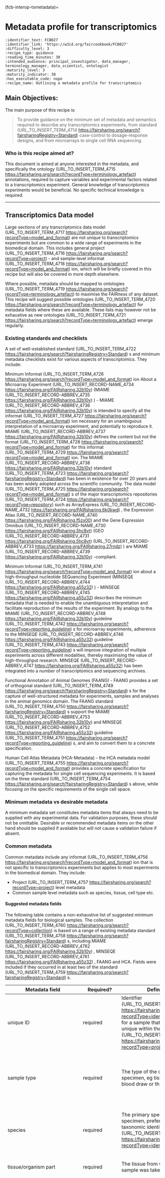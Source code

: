 (fcb-interop-txmetadata)=
# Metadata profile for transcriptomics


````{panels_fairplus}
:identifier_text: FCB027
:identifier_link: 'https://w3id.org/faircookbook/FCB027'
:difficulty_level: 3
:recipe_type: guidance
:reading_time_minutes: 30
:intended_audience: principal_investigator, data_manager, terminology_manager, data_scientist, ontologist 
:maturity_level: 3
:maturity_indicator: 30
:has_executable_code: nope
:recipe_name: Outlining a metadata profile for transcriptomics
```` 

## Main Objectives:

The main purpose of this recipe is:

> To provide guidance on the minimum set of metadata and semantics required to describe any transcriptomics experiments,
> from standard (URL_TO_INSERT_TERM_4714 https://fairsharing.org/search?fairsharingRegistry=Standard)  case-control to dosage-response designs, and from microarrays to single cell RNA sequencing. 


### Who is this recipe aimed at?

This document is aimed at anyone interested in the metadata, and specifically the ontology (URL_TO_INSERT_TERM_4715 https://fairsharing.org/search?recordType=terminology_artefact)  annotations, required to capture variables and experimental factors related to a transcriptomics experiment. General knowledge of transcriptomics experiments would be beneficial. No specific technical knowledge is required.


---

## Transcriptomics Data model 

Large sections of any transcriptomics data model (URL_TO_INSERT_TERM_4717 https://fairsharing.org/search?recordType=model_and_format)  are not unique to transcriptomics experiments but are common to a wide range of experiments in the biomedical domain. This includes general project (URL_TO_INSERT_TERM_4716 https://fairsharing.org/search?recordType=project) - and sample-level informat (URL_TO_INSERT_TERM_4718 https://fairsharing.org/search?recordType=model_and_format) ion, which will be briefly covered in this recipe but will also be covered in more depth elsewhere.

Where possible, metadata should be mapped to ontologies (URL_TO_INSERT_TERM_4719 https://fairsharing.org/search?recordType=terminology_artefact)  to maximise the FAIRness of any dataset. This recipe will suggest possible ontologies (URL_TO_INSERT_TERM_4720 https://fairsharing.org/search?recordType=terminology_artefact)  for metadata fields where these are available. These lists may however not be exhaustive as new ontologies (URL_TO_INSERT_TERM_4721 https://fairsharing.org/search?recordType=terminology_artefact)  emerge regularly.

### Existing standards and checklists

A set of well-established standard (URL_TO_INSERT_TERM_4722 https://fairsharing.org/search?fairsharingRegistry=Standard) s and minimum metadata checklists exist for various aspects of transcriptomics. They include:

Minimum Informat (URL_TO_INSERT_TERM_4726 https://fairsharing.org/search?recordType=model_and_format) ion About a Microarray Experiment (URL_TO_INSERT_RECORD-NAME_4734 https://fairsharing.org/FAIRsharing.32b10v)  (MIAME (URL_TO_INSERT_RECORD-ABBREV_4735 https://fairsharing.org/FAIRsharing.32b10v) ) - MIAME (URL_TO_INSERT_RECORD-ABBREV_4736 https://fairsharing.org/FAIRsharing.32b10v)  is intended to specify all the informat (URL_TO_INSERT_TERM_4727 https://fairsharing.org/search?recordType=model_and_format) ion necessary for an unambiguous interpretation of a microarray experiment, and potentially to reproduce it. MIAME (URL_TO_INSERT_RECORD-ABBREV_4737 https://fairsharing.org/FAIRsharing.32b10v)  defines the content but not the format (URL_TO_INSERT_TERM_4728 https://fairsharing.org/search?recordType=model_and_format)  for this informat (URL_TO_INSERT_TERM_4729 https://fairsharing.org/search?recordType=model_and_format) ion. The MIAME (URL_TO_INSERT_RECORD-ABBREV_4738 https://fairsharing.org/FAIRsharing.32b10v)  standard (URL_TO_INSERT_TERM_4723 https://fairsharing.org/search?fairsharingRegistry=Standard)  has been in existence for over 20 years and has been widely adopted across the scientific community. The data model (URL_TO_INSERT_TERM_4725 https://fairsharing.org/search?recordType=model_and_format) s of the major transcriptomics repositories (URL_TO_INSERT_TERM_4724 https://fairsharing.org/search?recordType=repository)  such as ArrayExpress (URL_TO_INSERT_RECORD-NAME_4732 https://fairsharing.org/FAIRsharing.6k0kwd) , the Expression Atlas (URL_TO_INSERT_RECORD-NAME_4740 https://fairsharing.org/FAIRsharing.f5zx00)  and the Gene Expression Omnibus (URL_TO_INSERT_RECORD-NAME_4730 https://fairsharing.org/FAIRsharing.5hc8vt)  (GEO (URL_TO_INSERT_RECORD-ABBREV_4731 https://fairsharing.org/FAIRsharing.5hc8vt)  (URL_TO_INSERT_RECORD-ABBREV_4733 https://fairsharing.org/FAIRsharing.27rndz) ) are MIAME (URL_TO_INSERT_RECORD-ABBREV_4739 https://fairsharing.org/FAIRsharing.32b10v) -compliant.

Minimum Informat (URL_TO_INSERT_TERM_4741 https://fairsharing.org/search?recordType=model_and_format) ion about a high-throughput nucleotide SEQuencing Experiment (MINSEQE (URL_TO_INSERT_RECORD-ABBREV_4744 https://fairsharing.org/FAIRsharing.a55z32) ) - MINSEQE (URL_TO_INSERT_RECORD-ABBREV_4745 https://fairsharing.org/FAIRsharing.a55z32)  describes the minimum metadata that is needed to enable the unambiguous interpretation and facilitate reproduction of the results of the experiment. By analogy to the MIAME (URL_TO_INSERT_RECORD-ABBREV_4748 https://fairsharing.org/FAIRsharing.32b10v)  guideline (URL_TO_INSERT_TERM_4742 https://fairsharing.org/search?recordType=reporting_guideline) s for microarray experiments, adherence to the MINSEQE (URL_TO_INSERT_RECORD-ABBREV_4746 https://fairsharing.org/FAIRsharing.a55z32)  guideline (URL_TO_INSERT_TERM_4743 https://fairsharing.org/search?recordType=reporting_guideline) s will improve integration of multiple experiments across different modalities, thereby maximising the value of high-throughput research. MINSEQE (URL_TO_INSERT_RECORD-ABBREV_4747 https://fairsharing.org/FAIRsharing.a55z32)  has been integrated into a number of transcriptomics and sequencing archives.

Functional Annotation of Animal Genomes (FAANG) - FAANG provides a set of orthogonal standard (URL_TO_INSERT_TERM_4749 https://fairsharing.org/search?fairsharingRegistry=Standard) s for the capture of well-structured metadata for experiments, samples and analyses in the animal genomics domain. The FAANG standard (URL_TO_INSERT_TERM_4750 https://fairsharing.org/search?fairsharingRegistry=Standard) s support the MIAME (URL_TO_INSERT_RECORD-ABBREV_4753 https://fairsharing.org/FAIRsharing.32b10v)  and MINSEQE (URL_TO_INSERT_RECORD-ABBREV_4752 https://fairsharing.org/FAIRsharing.a55z32)  guideline (URL_TO_INSERT_TERM_4751 https://fairsharing.org/search?recordType=reporting_guideline) s, and aim to convert them to a concrete specification.

Human Cell Atlas Metadata (HCA-Metadata) - the HCA metadata model (URL_TO_INSERT_TERM_4755 https://fairsharing.org/search?recordType=model_and_format)  provides a concrete specification for capturing the metadata for single cell sequencing experiments. It is based on the three standard (URL_TO_INSERT_TERM_4754 https://fairsharing.org/search?fairsharingRegistry=Standard) s above, while focusing on the specific requirements of the single cell space.

### Minimum metadata vs desirable metadata

A minimum metadata set constitutes metadata items that always need to be supplied with any experimental data. For validation purposes, these should not be omittable. Desirable or recommended metadata items on the other hand should be supplied if available but will not cause a validation failure if absent. 

### Common metadata

Common metadata include any informat (URL_TO_INSERT_TERM_4756 https://fairsharing.org/search?recordType=model_and_format) ion that is not specific to transcriptomics experiments but applies to most experiments in the biomedical domain. They include:

- Project (URL_TO_INSERT_TERM_4757 https://fairsharing.org/search?recordType=project)  level metadata
- Common sample level metadata such as species, tissue, cell type etc.


#### Suggested metadata fields

The following table contains a non-exhaustive list of suggested minimum metadata fields for biological samples. The collection (URL_TO_INSERT_TERM_4760 https://fairsharing.org/search?recordType=collection)  is based on a range of existing metadata standard (URL_TO_INSERT_TERM_4758 https://fairsharing.org/search?fairsharingRegistry=Standard) s, including MIAME (URL_TO_INSERT_RECORD-ABBREV_4762 https://fairsharing.org/FAIRsharing.32b10v) , MINSEQE (URL_TO_INSERT_RECORD-ABBREV_4761 https://fairsharing.org/FAIRsharing.a55z32) , FAANG and HCA. Fields were included if they occurred in at least two of the standard (URL_TO_INSERT_TERM_4759 https://fairsharing.org/search?fairsharingRegistry=Standard) s.

|Metadata field|Required?|Definition|Comment|
|--------|--------|--------|--------|
|unique ID|required|Identifier (URL_TO_INSERT_TERM_4764 https://fairsharing.org/search?recordType=identifier_schema)  for a sample that is at least unique within the project (URL_TO_INSERT_TERM_4763 https://fairsharing.org/search?recordType=project) ||
|sample type|required|The type of the collected specimen, eg tissue biopsy, blood draw or throat swab|`ontology (URL_TO_INSERT_TERM_4765 https://fairsharing.org/search?recordType=terminology_artefact)  field` - e.g. OBI (URL_TO_INSERT_RECORD-ABBREV_4766 https://fairsharing.org/FAIRsharing.284e1z)  or EFO (URL_TO_INSERT_RECORD-ABBREV_4767 https://fairsharing.org/FAIRsharing.1gr4tz) |
|species|required|The primary species of the specimen, preferably the taxonomic identifier (URL_TO_INSERT_TERM_4769 https://fairsharing.org/search?recordType=identifier_schema) |This may not be the same as the "host" organism, eg in the case of a PDX tissue sample, the host may be a mouse but the tissue may be human. Ontology (URL_TO_INSERT_TERM_4768 https://fairsharing.org/search?recordType=terminology_artefact)  field - NCBITaxonomy|
|tissue/organism part|required|The tissue from which the sample was taken|`ontology (URL_TO_INSERT_TERM_4770 https://fairsharing.org/search?recordType=terminology_artefact)  field` - e.g. Uberon|
|disease|required|Any diseases that may affect the sample|This may not necessarily be the same as the host's disease, eg healthy brain tissue might be collected from a host with type II diabetes while cirrhotic liver tissue might be collected from an otherwise healthy individual. Ontology (URL_TO_INSERT_TERM_4771 https://fairsharing.org/search?recordType=terminology_artefact)  field - e.g. MONDO (URL_TO_INSERT_RECORD-ABBREV_4772 https://fairsharing.org/FAIRsharing.b2979t)  or DO|
|sex|required|The biological/genetic sex of the sample|`ontology (URL_TO_INSERT_TERM_4773 https://fairsharing.org/search?recordType=terminology_artefact)  field` - e.g. PATO (URL_TO_INSERT_RECORD-ABBREV_4774 https://fairsharing.org/FAIRsharing.ezwdhz) |
|development stage|required|The developmental stage of the sample|`ontology (URL_TO_INSERT_TERM_4775 https://fairsharing.org/search?recordType=terminology_artefact)  field` - e.g. Uberon or Hsadpdv; species dependent|
|collection (URL_TO_INSERT_TERM_4777 https://fairsharing.org/search?recordType=collection)  date|required|The date on which the sample was collected, in a standard (URL_TO_INSERT_TERM_4776 https://fairsharing.org/search?fairsharingRegistry=Standard) ised format (URL_TO_INSERT_TERM_4779 https://fairsharing.org/search?recordType=model_and_format) |Collection (URL_TO_INSERT_TERM_4778 https://fairsharing.org/search?recordType=collection)  date in combination with other fields such as location and disease may be sufficient to de-anonymise a sample|
|external accessions|recommended|Accession numbers from any external resources to which the sample was submitted|eg Biosamples, Biostudies (URL_TO_INSERT_RECORD-NAME_4780 https://fairsharing.org/FAIRsharing.mtjvme) |
|strain|recommended|Strain of the species from which the sample was collected, if applicable|`ontology (URL_TO_INSERT_TERM_4781 https://fairsharing.org/search?recordType=terminology_artefact)  field` - e.g. NCBITaxonomy|
|ancestry/ethnicity|recommended|Ancestry or ethnic group of the individual from which the sample was collected|`ontology (URL_TO_INSERT_TERM_4782 https://fairsharing.org/search?recordType=terminology_artefact)  field` - e.g. HANCESTRO (URL_TO_INSERT_RECORD-ABBREV_4783 https://fairsharing.org/FAIRsharing.rja8qp) |
|age |recommended|Age of the organism from which the sample was collected||
|age unit|recommended|Unit of the value of the age field|`ontology (URL_TO_INSERT_TERM_4784 https://fairsharing.org/search?recordType=terminology_artefact)  field` - e.g. UO (URL_TO_INSERT_RECORD-ABBREV_4785 https://fairsharing.org/FAIRsharing.mjnypw) |
|BMI|recommended|Body mass index of the individual from which the sample was collected|Only applies to human samples|
|treatment category|recommended|Treatments that the sample might have undergone after collection (URL_TO_INSERT_TERM_4786 https://fairsharing.org/search?recordType=collection) |`ontology (URL_TO_INSERT_TERM_4787 https://fairsharing.org/search?recordType=terminology_artefact)  field` - e.g. OBI (URL_TO_INSERT_RECORD-ABBREV_4790 https://fairsharing.org/FAIRsharing.284e1z) , NCIt (URL_TO_INSERT_RECORD-ABBREV_4788 https://fairsharing.org/FAIRsharing.4cvwxa)  or OGMS (URL_TO_INSERT_RECORD-ABBREV_4789 https://fairsharing.org/FAIRsharing.rvz0m9) |
|cell type|recommended|The cell type(s) known or selected to be present in the sample|`ontology (URL_TO_INSERT_TERM_4791 https://fairsharing.org/search?recordType=terminology_artefact)  field` - e.g. CL (URL_TO_INSERT_RECORD-ABBREV_4792 https://fairsharing.org/FAIRsharing.j9y503) |
|growth conditions|recommended|Features relating to the growth and/or maintenance of the sample||
|genetic variation|recommended|Any relevant genetic differences from the specimen or sample to the expected genomic informat (URL_TO_INSERT_TERM_4793 https://fairsharing.org/search?recordType=model_and_format) ion for this species, eg abnormal chromosome counts, major translocations or indels||
|sample collection (URL_TO_INSERT_TERM_4794 https://fairsharing.org/search?recordType=collection)  technique|recommended|The technique used to collect the specimen, eg blood draw or surgical resection|`ontology (URL_TO_INSERT_TERM_4795 https://fairsharing.org/search?recordType=terminology_artefact)  field` - e.g. EFO (URL_TO_INSERT_RECORD-ABBREV_4797 https://fairsharing.org/FAIRsharing.1gr4tz)  or OBI (URL_TO_INSERT_RECORD-ABBREV_4796 https://fairsharing.org/FAIRsharing.284e1z) |
|phenotype|recommended|Any relevant (usually abnormal) phenotypes of the specimen or sample |`ontology (URL_TO_INSERT_TERM_4798 https://fairsharing.org/search?recordType=terminology_artefact)  field` - e.g. HP (URL_TO_INSERT_RECORD-ABBREV_4800 https://fairsharing.org/FAIRsharing.kbtt7f)  or MP (URL_TO_INSERT_RECORD-ABBREV_4799 https://fairsharing.org/FAIRsharing.kg1x4z) ; species dependent|
|cell cycle|recommended|The cell cycle phase of the sample (for synchronized growing cells or a single-cell sample), if known|`ontology (URL_TO_INSERT_TERM_4801 https://fairsharing.org/search?recordType=terminology_artefact)  field` - e.g. GO (URL_TO_INSERT_RECORD-ABBREV_4802 https://fairsharing.org/FAIRsharing.6xq0ee) |
|cell location|recommended|The cell location from which genetic material was collected (usually either nucleus or mitochondria)|`ontology (URL_TO_INSERT_TERM_4803 https://fairsharing.org/search?recordType=terminology_artefact)  field` - e.g. GO (URL_TO_INSERT_RECORD-ABBREV_4804 https://fairsharing.org/FAIRsharing.6xq0ee) |


### Assay metadata

Assay-level metadata covers any metadata directly related to the preparation of the biomaterial undergoing the assay and the process of performing the assay. Most, though not all, of this metadata is specific to transcriptomics. Examples include:
- Library informat (URL_TO_INSERT_TERM_4805 https://fairsharing.org/search?recordType=model_and_format) ion, including what sample the library was originally derived from and whether any replicates are biological or technical
- Process (wet experiment) metadata
- Technology type (e.g. bulk RNA-Seq, scRNA-Seq, CITE-Seq)
- Instrument metadata
- Other assay-specific metadata
- QC informat (URL_TO_INSERT_TERM_4806 https://fairsharing.org/search?recordType=model_and_format) ion
- Workflow metadata

The figure below shows an excerpt of the Human Cell Atlas json schema for describing the process of sequencing. 


````{dropdown}
:open:
```{figure} hca_sequencing_json_schema.png
---
name: human cell atlas sequencing json schema
alt: human cell atlas sequencing json schema.
---
human cell atlas sequencing json schema.
```
````

```{note}
Note the key attributes for which controlled vocabulary may be directly specified as a: 

`json schema ENUM` 

as found at line 79, or may be specified via a reference to a dedicated ontology schema as in:
 
` "$ref": "module/ontology/biological_macromolecule_ontology.json"`
 
as found at line 82.

```

````{dropdown}
:open:
```{figure} hca_library_amplification_ontology_json_schema.png
---
name: hca_library_amplification_ontology (URL_TO_INSERT_TERM_4807 https://fairsharing.org/search?recordType=terminology_artefact) _json_schema
alt: hca_library_amplification_ontology (URL_TO_INSERT_TERM_4808 https://fairsharing.org/search?recordType=terminology_artefact) _json_schema.
---
human cell atlas sequencing json schema.
```
````

```{note}
Note how the `ontology` element defines a `graph restriction` pointing to a branch in a semantic resource, (EFO in this case).
```

#### Suggested metadata fields

The following table contains a non-exhaustive list of suggested minimum metadata fields for assays. The collection (URL_TO_INSERT_TERM_4810 https://fairsharing.org/search?recordType=collection)  is based on a range of existing metadata standard (URL_TO_INSERT_TERM_4809 https://fairsharing.org/search?fairsharingRegistry=Standard) s, including MIAME (URL_TO_INSERT_RECORD-ABBREV_4812 https://fairsharing.org/FAIRsharing.32b10v) , MINSEQE (URL_TO_INSERT_RECORD-ABBREV_4811 https://fairsharing.org/FAIRsharing.a55z32)  and HCA. This list can and should be further broken down based on specific technologies used, such as microarrays or whole genome sequencing.

|Metadata field|Required?|Definition|Comment|
|--------|--------|--------|--------|
|unique ID|required|Identifier (URL_TO_INSERT_TERM_4814 https://fairsharing.org/search?recordType=identifier_schema)  for the assay that is at least unique within the project (URL_TO_INSERT_TERM_4813 https://fairsharing.org/search?recordType=project) ||
|experiment type|required|The type of experiment performed, eg ATAC-seq or seqFISH|`ontology (URL_TO_INSERT_TERM_4815 https://fairsharing.org/search?recordType=terminology_artefact)  field` - e.g. EFO (URL_TO_INSERT_RECORD-ABBREV_4817 https://fairsharing.org/FAIRsharing.1gr4tz)  or OBI (URL_TO_INSERT_RECORD-ABBREV_4816 https://fairsharing.org/FAIRsharing.284e1z) |
|extracted nucleic acid/material type|required|The type of material that was extracted from the sample, eg polyA RNA|`ontology (URL_TO_INSERT_TERM_4818 https://fairsharing.org/search?recordType=terminology_artefact)  field` - e.g. ChEBI (URL_TO_INSERT_RECORD-ABBREV_4819 https://fairsharing.org/FAIRsharing.62qk8w)  or EFO (URL_TO_INSERT_RECORD-ABBREV_4820 https://fairsharing.org/FAIRsharing.1gr4tz) |
|platform|required|The type of instrument used to perform the assay, eg Illumina HiSeq 4000 or Fluidigm C1 microfluidics platform|`ontology (URL_TO_INSERT_TERM_4821 https://fairsharing.org/search?recordType=terminology_artefact)  field` - e.g. EFO (URL_TO_INSERT_RECORD-ABBREV_4823 https://fairsharing.org/FAIRsharing.1gr4tz)  or OBI (URL_TO_INSERT_RECORD-ABBREV_4822 https://fairsharing.org/FAIRsharing.284e1z) |
|nucleic acid extraction method|required|Technique used to extract the nucleic acid from the cell|`ontology (URL_TO_INSERT_TERM_4824 https://fairsharing.org/search?recordType=terminology_artefact)  field` - e.g. EFO (URL_TO_INSERT_RECORD-ABBREV_4826 https://fairsharing.org/FAIRsharing.1gr4tz)  or OBI (URL_TO_INSERT_RECORD-ABBREV_4825 https://fairsharing.org/FAIRsharing.284e1z) |
|cDNA library amplication method|required|Technique used to amplify a cDNA library|`ontology (URL_TO_INSERT_TERM_4827 https://fairsharing.org/search?recordType=terminology_artefact)  field` - e.g. EFO (URL_TO_INSERT_RECORD-ABBREV_4829 https://fairsharing.org/FAIRsharing.1gr4tz)  or OBI (URL_TO_INSERT_RECORD-ABBREV_4828 https://fairsharing.org/FAIRsharing.284e1z) |
|array or sequencing method|required|The array or sequencing technology used - may be the same as `experiment type` or can be a more specific term|`ontology (URL_TO_INSERT_TERM_4830 https://fairsharing.org/search?recordType=terminology_artefact)  field` - e.g. EFO (URL_TO_INSERT_RECORD-ABBREV_4832 https://fairsharing.org/FAIRsharing.1gr4tz)  or OBI (URL_TO_INSERT_RECORD-ABBREV_4831 https://fairsharing.org/FAIRsharing.284e1z) |
|biological or technical replicate|required|Informat (URL_TO_INSERT_TERM_4833 https://fairsharing.org/search?recordType=model_and_format) ion whether the sample on which the assay was performed was biological or technical replicate.|boolean or CV|
|end bias|required|The type of tag or end bias the library has, eg 3 prime tag or 5 prime end bias|standard (URL_TO_INSERT_TERM_4834 https://fairsharing.org/search?fairsharingRegistry=Standard) ised field or ontology (URL_TO_INSERT_TERM_4835 https://fairsharing.org/search?recordType=terminology_artefact) |
|external accessions|recommended|Accession numbers from external resources to which assay or protocol informat (URL_TO_INSERT_TERM_4836 https://fairsharing.org/search?recordType=model_and_format) ion was submitted|eg protocols.io (URL_TO_INSERT_RECORD-NAME_4837 https://fairsharing.org/FAIRsharing.132b10) , AE|
|instrument model (URL_TO_INSERT_TERM_4838 https://fairsharing.org/search?recordType=model_and_format) |required|The specific instrument on which the assay was performed. Essential for QC purposes.|`ontology (URL_TO_INSERT_TERM_4839 https://fairsharing.org/search?recordType=terminology_artefact)  field` - e.g. EFO (URL_TO_INSERT_RECORD-ABBREV_4841 https://fairsharing.org/FAIRsharing.1gr4tz)  or OBI (URL_TO_INSERT_RECORD-ABBREV_4840 https://fairsharing.org/FAIRsharing.284e1z) |
|assay start time|recommended|The exact time at which the assay was started||
|assay end time|recommended|The exact time at which the assay was completed||
|assay duration|recommended|The duration, in a relevant time unit (eg minutes or hours), of the assay from start to finish||
|array quality|recommended|The overall quality of the array||
|chemical compound|recommended|Any relevant chemical compounds used in the assay|`ontology (URL_TO_INSERT_TERM_4842 https://fairsharing.org/search?recordType=terminology_artefact)  field` - e.g. ChEBI (URL_TO_INSERT_RECORD-ABBREV_4843 https://fairsharing.org/FAIRsharing.62qk8w) |
|labeling molecule used|recommended|The type of labeling molecule used in an array-based experiment|`ontology (URL_TO_INSERT_TERM_4844 https://fairsharing.org/search?recordType=terminology_artefact)  field` - e.g. ChEBI (URL_TO_INSERT_RECORD-ABBREV_4845 https://fairsharing.org/FAIRsharing.62qk8w) |
|spike-in kit used|recommended|Informat (URL_TO_INSERT_TERM_4846 https://fairsharing.org/search?recordType=model_and_format) ion about the spike-in kit used during sequencing library preparation||
|cDNA primer|recommended|Type of primer used for cDNA synthesis from RNA, eg polyA or random|standard (URL_TO_INSERT_TERM_4847 https://fairsharing.org/search?fairsharingRegistry=Standard) ised field or ontology (URL_TO_INSERT_TERM_4848 https://fairsharing.org/search?recordType=terminology_artefact) |
|library strandedness|recommended|The strandedness of the cDNA library |standard (URL_TO_INSERT_TERM_4849 https://fairsharing.org/search?fairsharingRegistry=Standard) ised field or ontology (URL_TO_INSERT_TERM_4850 https://fairsharing.org/search?recordType=terminology_artefact) |
|cell quality|recommended|Informat (URL_TO_INSERT_TERM_4852 https://fairsharing.org/search?recordType=model_and_format) ion about the quality of a single cell such as morphology or percent viability|standard (URL_TO_INSERT_TERM_4851 https://fairsharing.org/search?fairsharingRegistry=Standard) ised field or ontology (URL_TO_INSERT_TERM_4853 https://fairsharing.org/search?recordType=terminology_artefact) |
|cell barcode|recommended|Informat (URL_TO_INSERT_TERM_4854 https://fairsharing.org/search?recordType=model_and_format) ion about the cell identifier (URL_TO_INSERT_TERM_4855 https://fairsharing.org/search?recordType=identifier_schema)  barcode used to tag individual cells in single cell sequencing||
|UMI barcode|recommended|Informat (URL_TO_INSERT_TERM_4856 https://fairsharing.org/search?recordType=model_and_format) ion about the Unique Molecular Identifier (URL_TO_INSERT_TERM_4857 https://fairsharing.org/search?recordType=identifier_schema)  barcodes used to tag DNA fragments||

### Analysis metadata

Analysis-level metadata includes any metadata related to the files that come out of the experiment, from the sequencing or imaging files generated directly by the machine to files generated during the various stages of processing and analysis, as well as details of any analyses performed. It is very important to always capture versions of software and reference genomes used in order to allow accurate replication of results. Analysis metadata includes
- Type of analysis
- File format (URL_TO_INSERT_TERM_4858 https://fairsharing.org/search?recordType=model_and_format) s, e.g. BAM (URL_TO_INSERT_RECORD-ABBREV_4859 https://fairsharing.org/FAIRsharing.hza1ec) , fastq or gene count
- File location e.g. URL (URL_TO_INSERT_RECORD-ABBREV_4860 https://fairsharing.org/FAIRsharing.9d38e2) 
- Summarisation of data, e.g. enrichment analysis

#### Suggested metadata fields

The following table contains a non-exhaustive list of suggested minimum metadata fields for analyses. The collection (URL_TO_INSERT_TERM_4862 https://fairsharing.org/search?recordType=collection)  is based on a range of existing metadata standard (URL_TO_INSERT_TERM_4861 https://fairsharing.org/search?fairsharingRegistry=Standard) s, including MIAME (URL_TO_INSERT_RECORD-ABBREV_4864 https://fairsharing.org/FAIRsharing.32b10v) , MINSEQE (URL_TO_INSERT_RECORD-ABBREV_4863 https://fairsharing.org/FAIRsharing.a55z32)  and HCA. This list can and should be further broken down based on the specific analysis type (primary, secondary or teriatry analysis, meta-analysis etc)

|Metadata field|Required?|Definition|Comment|
|--------|--------|--------|--------|
|analysis type|required|The type of analysis performed, eg genome assembly or variant calling  |`ontology (URL_TO_INSERT_TERM_4865 https://fairsharing.org/search?recordType=terminology_artefact)  field` - e.g. EFO (URL_TO_INSERT_RECORD-ABBREV_4868 https://fairsharing.org/FAIRsharing.1gr4tz) , OBI (URL_TO_INSERT_RECORD-ABBREV_4867 https://fairsharing.org/FAIRsharing.284e1z)  or EDAM (URL_TO_INSERT_RECORD-ABBREV_4866 https://fairsharing.org/FAIRsharing.a6r7zs) |
|computational method|required|The specific computational method or algorithm used as part of the analysis|`ontology (URL_TO_INSERT_TERM_4869 https://fairsharing.org/search?recordType=terminology_artefact)  field` - e.g. EFO (URL_TO_INSERT_RECORD-ABBREV_4871 https://fairsharing.org/FAIRsharing.1gr4tz)  or EDAM (URL_TO_INSERT_RECORD-ABBREV_4870 https://fairsharing.org/FAIRsharing.a6r7zs) |
|normalisation strategy|required|The approach used to normalise the data|`ontology (URL_TO_INSERT_TERM_4872 https://fairsharing.org/search?recordType=terminology_artefact)  field` - e.g. EFO (URL_TO_INSERT_RECORD-ABBREV_4874 https://fairsharing.org/FAIRsharing.1gr4tz)  or EDAM (URL_TO_INSERT_RECORD-ABBREV_4873 https://fairsharing.org/FAIRsharing.a6r7zs) |
|file format (URL_TO_INSERT_TERM_4875 https://fairsharing.org/search?recordType=model_and_format) |required|The file format (URL_TO_INSERT_TERM_4876 https://fairsharing.org/search?recordType=model_and_format)  in which the analysis is provided|`ontology (URL_TO_INSERT_TERM_4877 https://fairsharing.org/search?recordType=terminology_artefact)  field` - e.g. EDAM (URL_TO_INSERT_RECORD-ABBREV_4878 https://fairsharing.org/FAIRsharing.a6r7zs) |
|file storage location|required|The location in which the data files are stored||
|software package|recommended|The software package used for data analysis||
|software version|recommended|The exact version number of the software package ||
|analysis date|recommended|The date on which the analysis was performed||
|read index|recommended|The sequencing read a specific file represents, eg read1 or index1||
|read length|recommended|The length of a sequenced read in this file, in nucleotides.||
|assembly type|recommended|The assembly type of the genome reference file, eg primary, complete or patch assembly.|standard (URL_TO_INSERT_TERM_4879 https://fairsharing.org/search?fairsharingRegistry=Standard) ised field or ontology (URL_TO_INSERT_TERM_4880 https://fairsharing.org/search?recordType=terminology_artefact) |
|reference genome version|recommended|The genome version of the reference file.||

## Ontologies for transcriptomics data

While it is essential that any transcriptomics metadata be annotated with ontology (URL_TO_INSERT_TERM_4882 https://fairsharing.org/search?recordType=terminology_artefact)  terms wherever possible, there is no absolute set of ontologies (URL_TO_INSERT_TERM_4885 https://fairsharing.org/search?recordType=terminology_artefact)  that must be used above all others. There is however a consensus set of ontologies (URL_TO_INSERT_TERM_4886 https://fairsharing.org/search?recordType=terminology_artefact)  and other standard (URL_TO_INSERT_TERM_4881 https://fairsharing.org/search?fairsharingRegistry=Standard) ised resources that are commonly used in transcriptomics metadata, including in the main data archives. The most commonly used ontologies (URL_TO_INSERT_TERM_4887 https://fairsharing.org/search?recordType=terminology_artefact)  and fields they apply to are listed below. This table represents an absolute minimum of ontology (URL_TO_INSERT_TERM_4883 https://fairsharing.org/search?recordType=terminology_artefact)  annotations that should be included in a transcriptomics metadata set for it to be considered as FAIR (URL_TO_INSERT_RECORD-ABBREV_4888 https://fairsharing.org/FAIRsharing.WWI10U) . Not all fields suggested for ontology (URL_TO_INSERT_TERM_4884 https://fairsharing.org/search?recordType=terminology_artefact)  annotation in the previous section are repeated here for this reason.

|Data type|Ontology (URL_TO_INSERT_TERM_4889 https://fairsharing.org/search?recordType=terminology_artefact) /Entity sources|Type|Notes|
|---|---|---|---|
|Species |NCBI taxonomy (URL_TO_INSERT_RECORD-NAME_4891 https://fairsharing.org/FAIRsharing.fj07xj)  Scientific name + ID|Ontology (URL_TO_INSERT_TERM_4890 https://fairsharing.org/search?recordType=terminology_artefact) ||
|Tissue |Uberon term and Id|Ontology (URL_TO_INSERT_TERM_4892 https://fairsharing.org/search?recordType=terminology_artefact) ||
|Cell type| CL (URL_TO_INSERT_RECORD-ABBREV_4894 https://fairsharing.org/FAIRsharing.j9y503)  term and Id|Ontology (URL_TO_INSERT_TERM_4893 https://fairsharing.org/search?recordType=terminology_artefact) ||
|Disease|MOND (URL_TO_INSERT_RECORD-ABBREV_4896 https://fairsharing.org/FAIRsharing.b2979t) O, DO or MeSH|Ontology (URL_TO_INSERT_TERM_4895 https://fairsharing.org/search?recordType=terminology_artefact) |no single solution - options vary depending on resource and individual requirements |
|Phenotype/Trait|HPO (human),  MP (URL_TO_INSERT_RECORD-ABBREV_4899 https://fairsharing.org/FAIRsharing.kg1x4z) (other mammals), various others for model (URL_TO_INSERT_TERM_4897 https://fairsharing.org/search?recordType=model_and_format)  organisms (yeast, zebrafish, Xenopus, C. elegans)|Ontology (URL_TO_INSERT_TERM_4898 https://fairsharing.org/search?recordType=terminology_artefact) ||
|Experiment Type|EF (URL_TO_INSERT_RECORD-ABBREV_4902 https://fairsharing.org/FAIRsharing.1gr4tz) O, OBI (URL_TO_INSERT_RECORD-ABBREV_4901 https://fairsharing.org/FAIRsharing.284e1z) |Ontology (URL_TO_INSERT_TERM_4900 https://fairsharing.org/search?recordType=terminology_artefact) | e.g. RNASeq, CITESeq etc. - |
|Cell location/cycle| GO (URL_TO_INSERT_RECORD-ABBREV_4904 https://fairsharing.org/FAIRsharing.6xq0ee) |Ontology (URL_TO_INSERT_TERM_4903 https://fairsharing.org/search?recordType=terminology_artefact) ||
|Developmental stage|HSAPD (URL_TO_INSERT_RECORD-ABBREV_4906 https://fairsharing.org/FAIRsharing.c6vhm3) V/Uberon|Ontology (URL_TO_INSERT_TERM_4905 https://fairsharing.org/search?recordType=terminology_artefact) ||
|Chemical compound| ChEBI (URL_TO_INSERT_RECORD-ABBREV_4908 https://fairsharing.org/FAIRsharing.62qk8w) |Ontology (URL_TO_INSERT_TERM_4907 https://fairsharing.org/search?recordType=terminology_artefact) ||
|Chemical compound| UniChem, SMILE, InChi|Entity||
|Gene/protein|ENSEMB (URL_TO_INSERT_RECORD-NAME_4909 https://fairsharing.org/FAIRsharing.fx0mw7) L, ENTREZ_GENE, UNIPROT, HGNC (URL_TO_INSERT_RECORD-ABBREV_4910 https://fairsharing.org/FAIRsharing.amcv1e)  (URL_TO_INSERT_RECORD-ABBREV_4911 https://fairsharing.org/FAIRsharing.29we0s)  ID, INSDC|Entity||
|Metabolites| MetaboLights (URL_TO_INSERT_RECORD-NAME_4912 https://fairsharing.org/FAIRsharing.kkdpxe)  compound accession, ChEBI (URL_TO_INSERT_RECORD-ABBREV_4913 https://fairsharing.org/FAIRsharing.62qk8w) |Entity||
|Nucleotide reference sequence|ReqSeq|Entity||


## Conclusion

Using common transcriptomics metadata standard (URL_TO_INSERT_TERM_4914 https://fairsharing.org/search?fairsharingRegistry=Standard) s, in particular the fields listed above as guidance, it is possible to
easily define a comprehensive metadata template to capture all the experimental variables to describe any 
transcriptomics experiment in a FAIR (URL_TO_INSERT_RECORD-ABBREV_4915 https://fairsharing.org/FAIRsharing.WWI10U) -compliant way. A generic step-by-step guide for designing a metadata
template is provided [here](creating-minimal-metadata-profiles.md)

````{dropdown} **References**
````

## Authors

<!-- TODO clarify the contribution of Karsten and Peter -->
````{authors_fairplus}
Danielle: Writing - Review & Editing
Karsten: <!-- TODO -->
Peter: <!-- TODO -->
````


## License
````{license_fairplus}
CC-BY-4.0
````
